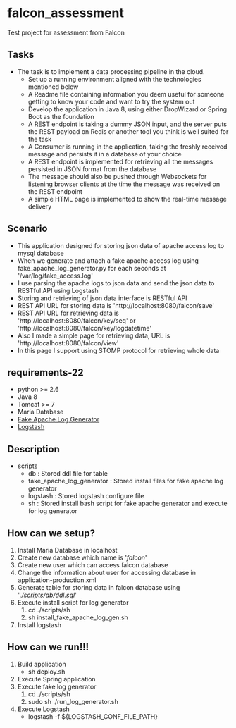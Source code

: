 # falcon_assessment
Test project for assessment from Falcon

## Tasks
* The task is to implement a data processing pipeline in the cloud.
  * Set up a running environment aligned with the technologies mentioned below
  * A Readme file containing information you deem useful for someone getting to know your code and want to try the system out
  * Develop the application in Java 8, using either DropWizard or Spring Boot as the foundation
  * A REST endpoint is taking a dummy JSON input, and the server puts the REST payload on Redis or another tool you think is well suited for the task
  * A Consumer is running in the application, taking the freshly received message and persists it in a database of your choice
  * A REST endpoint is implemented for retrieving all the messages persisted in JSON format from the database
  * The message should also be pushed through Websockets for listening browser clients at the time the message was received on the REST endpoint
  * A simple HTML page is implemented to show the real-time message delivery
  
## Scenario
* This application designed for storing json data of apache access log to mysql database
* When we generate and attach a fake apache access log using fake_apache_log_generator.py for each seconds at '/var/log/fake_access.log'
* I use parsing the apache logs to json data and send the json data to RESTful API using Logstash
* Storing and retrieving of json data interface is RESTful API
* REST API URL for storing data is 'http://localhost:8080/falcon/save'
* REST API URL for retrieving data is 'http://localhost:8080/falcon/key/seq' or 'http://localhost:8080/falcon/key/logdatetime'
* Also I made a simple page for retrieving data, URL is 'http://localhost:8080/falcon/view'
* In this page I support using STOMP protocol for retrieving whole data

## requirements-22
* python >= 2.6
* Java 8
* Tomcat >= 7
* Maria Database
* [Fake Apache Log Generator](https://github.com/kiritbasu/Fake-Apache-Log-Generator)
* [Logstash](https://www.elastic.co/products/logstash)

## Description
* scripts
  * db : Stored ddl file for table
  * fake_apache_log_generator : Stored install files for fake apache log generator
  * logstash : Stored logstash configure file
  * sh : Stored install bash script for fake apache generator and execute for log generator

## How can we setup?
1. Install Maria Database in localhost
2. Create new database which name is '*falcon*'
3. Create new user which can access falcon database
4. Change the information about user for accessing database in application-production.xml
5. Generate table for storing data in falcon database using '*./scripts/db/ddl.sql*'
6. Execute install script for log generator
   1. cd ./scripts/sh
   2. sh install_fake_apache_log_gen.sh
7. Install logstash

## How can we run!!!
1. Build application
   * sh deploy.sh
2. Execute Spring application
3. Execute fake log generator
   1. cd ./scripts/sh
   2. sudo sh ./run_log_generator.sh
4. Execute Logstash
   * logstash -f ${LOGSTASH_CONF_FILE_PATH} 
